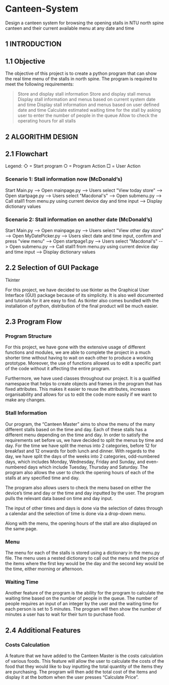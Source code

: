 # Canteen-System
Design a canteen system for browsing the opening stalls in NTU north spine canteen and their current available menu at any date and time
## 1        INTRODUCTION

## 1.1     Objective  

The objective of this project is to create a python program that can show the real time menu of the stalls in north spine. The program is required to meet the following requirements:

> Store and display stall information
Store and display stall menus
> Display stall information and menus based on current system date and time
Display stall information and menus based on user defined date and time
> Calculate estimated waiting time for the stall by asking user to enter the number of people in the queue
Allow to check the operating hours for all stalls

## 2        ALGORITHM DESIGN

## 2.1     Flowchart

Legend:
◇ = Start program
○ = Program Action
□ = User Action

### Scenario 1: Stall information now (McDonald’s)

Start Main.py --> Open mainpage.py --> Users select "View today store" --> Open startpage.py --> Users select "Macdonal's" --> Open submenu.py --> Call stall1 from menu.py using current device day and time input --> Display dictionary values 

### Scenario 2: Stall information on another date (McDonald’s)

Start Main.py --> Open mainpage.py --> Users select "View other day store" --> Open MyDatePicker.py --> Users slect date and time input, confirm and press "view menu" --> Open startpage1.py --> Users select "Macdonal's" --> Open submenu.py --> Call stall1 from menu.py using current device day and time input --> Display dictionary values 

## 2.2     Selection of GUI Package

Tkinter

For this project, we have decided to use tkinter as the Graphical User Interface (GUI) package because of its simplicity. It is also well documented and tutorials for it are easy to find. As tkinter also comes bundled with the installation of python, distribution of the final product will be much easier.

## 2.3     Program Flow

### Program Structure

For this project, we have gone with the extensive usage of different functions and modules, we are able to complete the project in a much shorter time without having to wait on each other to produce a working prototype. Moreover, the use of functions allowed us to edit a specific part of the code without it affecting the entire program.

Furthermore, we have used classes throughout our project. It is a qualified namespace that helps to create objects and frames in the program that has fixed attributes. This makes it easier to reuse the attributes, increases organisability and allows for us to edit the code more easily if we want to make any changes.


### Stall Information

Our program, the “Canteen Master” aims to show the menu of the many different stalls based on the time and day. Each of these stalls has a different menu depending on the time and day. In order to satisfy the requirements set before us, we have decided to split the menus by time and day. For the time we have split the menus into 2 categories, before 12 for breakfast and 12 onwards for both lunch and dinner. With regards to the day, we have split the days of the weeks into 2 categories, odd-numbered days, which includes Monday, Wednesday, Friday and Sunday, and even-numbered days which include Tuesday, Thursday and Saturday. The program also allows the user to check the opening hours of each of the stalls at any specified time and day.

The program also allows users to check the menu based on either the device’s time and day or the time and day inputted by the user. The program pulls the relevant data based on time and day input.

The input of other times and days is done via the selection of dates through a calendar and the selection of time is done via a drop-down menu.



Along with the menu, the opening hours of the stall are also displayed on the same page.



### Menu

The menu for each of the stalls is stored using a dictionary in the menu.py file. The menu uses a nested dictionary to call out the menu and the price of the items where the first key would be the day and the second key would be the time, either morning or afternoon.

### Waiting Time

Another feature of the program is the ability for the program to calculate the waiting time based on the number of people in the queue. The number of people requires an input of an integer by the user and the waiting time for each person is set to 5 minutes. The program will then show the number of minutes a user has to wait for their turn to purchase food.


## 2.4     Additional Features

### Costs Calculation

A feature that we have added to the Canteen Master is the costs calculation of various foods. This feature will allow the user to calculate the costs of the food that they would like to buy inputting the total quantity of the items they are purchasing. The program will then add the total cost of the items and display it at the bottom when the user presses “Calculate Price”.






